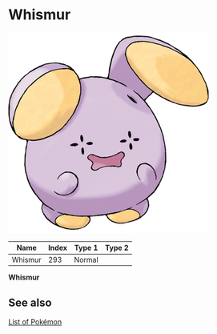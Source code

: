 # Whismur


![Whismur](images/293.png)

| **Name** | **Index** | **Type 1** | **Type 2** |
|----|----|----|----|
| Whismur | 293 | Normal  |  |

**Whismur** 

## See also

[List of Pokémon](../pokemon.md)
